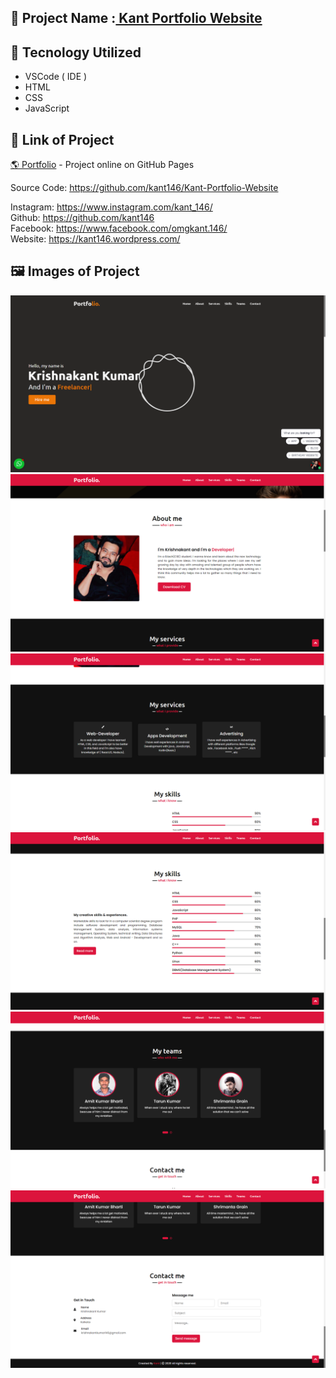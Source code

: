 ## 🚀 Project Name :<a href="https://kant146.github.io/Kant-Portfolio-Website/"> Kant Portfolio Website </a>


## 🧰 Tecnology Utilized
* VSCode ( IDE )
* HTML
* CSS
* JavaScript

## 🔗 Link of Project
[ 🌎 Portfolio](https://kant146.github.io/Kant-Portfolio-Website/) - Project online on GitHub Pages

 Source Code: https://github.com/kant146/Kant-Portfolio-Website

Instagram: https://www.instagram.com/kant_146/ <br/>
Github: https://github.com/kant146   <br/>
Facebook: https://www.facebook.com/omgkant.146/  <br/>
Website: https://kant146.wordpress.com/   <br/>

## 🖼️ Images of Project

<div align="center">
   <a href="https://kant146.github.io/Kant-Portfolio-Website/"><img src="Screenshot (301).png" /> </a>
   </br>
   <a href="https://kant146.github.io/Kant-Portfolio-Website/"><img src="img2.png"/></a>
   </br> 
   <a href="https://kant146.github.io/Kant-Portfolio-Website/"><img src="img3.png" /> </a>
   </br>
   <a href="https://kant146.github.io/Kant-Portfolio-Website/"><img src="img4.png" /> </a>
   </br>
   <a href="https://kant146.github.io/Kant-Portfolio-Website/"><img src="img5.png" />  </a>
   </br> 
   <a href="https://kant146.github.io/Kant-Portfolio-Website/"><img src="img6.png" /> </a>
</div>




